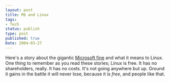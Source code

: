 ```yaml
---
layout: post
title: M$ and Linux
tags:
- Tech
status: publish
type: post
published: true
Date: 2004-03-27
---
```

Here's a story about the gigantic [Microsoft fine](https://www.dw.com/en/microsoft-slapped-with-biggest-fine-in-eu-history/a-1149932) and what it means to Linux.  One thing to remember as you read these stories;  Linux is free.  It has no shareholders, really.  It has no costs.  It's not going anywhere but up.  Ground it gains in the battle it will never lose, because it is *free*, and people like that.
